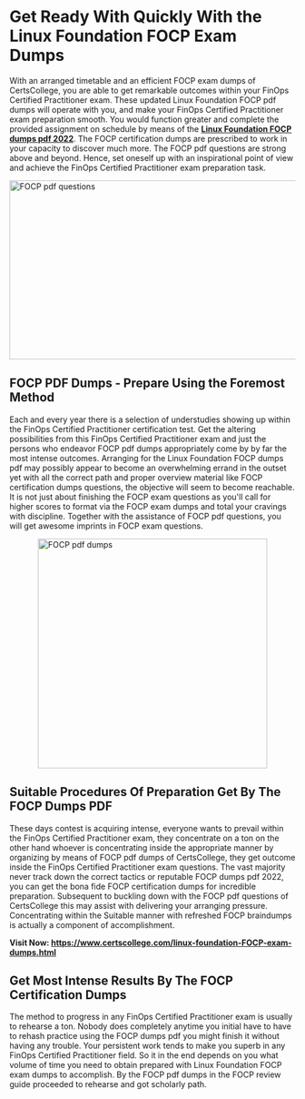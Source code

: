 <h1><strong>Get Ready With Quickly With the Linux Foundation FOCP Exam Dumps&nbsp;</strong></h1>
<p><span style="font-weight: 400;">With an arranged timetable and an efficient  FOCP exam dumps of CertsCollege, you are able to get remarkable outcomes within your FinOps Certified Practitioner exam. These updated Linux Foundation FOCP pdf dumps will operate with you, and make your FinOps Certified Practitioner exam preparation smooth. You would function greater and complete the provided assignment on schedule by means of the <strong><a href="https://www.certscollege.com/linux-foundation-FOCP-exam-dumps.html">Linux Foundation FOCP dumps pdf 2022</a></strong>. The FOCP certification dumps are prescribed to work in your capacity to discover much more. The  FOCP pdf questions are strong above and beyond. Hence, set oneself up with an inspirational point of view and achieve the FinOps Certified Practitioner exam preparation task.&nbsp;</span></p>
<p><span style="font-weight: 400;"><img style="display: block; margin-left: auto; margin-right: auto;" src="https://i.ibb.co/CPDK3ps/Yellow-and-Blue-Initiative-Blog-Banner.png" alt="FOCP pdf questions" width="559" height="315" /></span></p>
<h2><strong>FOCP PDF Dumps - Prepare Using the Foremost Method</strong></h2>
<p><span style="font-weight: 400;">Each and every year there is a selection of understudies showing up within the FinOps Certified Practitioner certification test. Get the altering possibilities from this FinOps Certified Practitioner exam and just the persons who endeavor FOCP pdf dumps appropriately come by by far the most intense outcomes. Arranging for the Linux Foundation FOCP dumps pdf may possibly appear to become an overwhelming errand in the outset yet with all the correct path and proper overview material like FOCP certification dumps questions, the objective will seem to become reachable. It is not just about finishing the FOCP exam questions as you'll call for higher scores to format via the FOCP exam dumps and total your cravings with discipline. Together with the assistance of FOCP pdf questions, you will get awesome imprints in FOCP exam questions.</span></p>
<p><span style="font-weight: 400;"><a href="https://tinyurl.com/4ddy4byd"><img style="display: block; margin-left: auto; margin-right: auto;" src="https://i.ibb.co/9tMrhdY/Teacher-Appreciation-Invitation.png" alt="FOCP pdf dumps " width="404" height="404" /></a></span></p>
<h2><strong>Suitable Procedures Of Preparation Get By The FOCP Dumps PDF</strong></h2>
<p><span style="font-weight: 400;">These days contest is acquiring intense, everyone wants to prevail within the FinOps Certified Practitioner exam, they concentrate on a ton on the other hand whoever is concentrating inside the appropriate manner by organizing by means of FOCP pdf dumps of CertsCollege, they get outcome inside the FinOps Certified Practitioner exam questions. The vast majority never track down the correct tactics or reputable FOCP dumps pdf 2022, you can get the bona fide FOCP certification dumps for incredible preparation. Subsequent to buckling down with the  FOCP pdf questions of CertsCollege this may assist with delivering your arranging pressure. Concentrating within the Suitable manner with refreshed FOCP braindumps is actually a component of accomplishment.</span></p>
<p><span style="font-weight: 400;"><strong>Visit Now: <a href="https://www.certscollege.com/linux-foundation-FOCP-exam-dumps.html">https://www.certscollege.com/linux-foundation-FOCP-exam-dumps.html</a></strong></span></p>
<h2><strong>Get Most Intense Results By The FOCP Certification Dumps</strong></h2>
<p><span style="font-weight: 400;">The method to progress in any FinOps Certified Practitioner exam is usually to rehearse a ton. Nobody does completely anytime you initial have to have to rehash practice using the FOCP dumps pdf you might finish it without having any trouble. Your persistent work tends to make you superb in any FinOps Certified Practitioner field. So it in the end depends on you what volume of time you need to obtain prepared with Linux Foundation FOCP exam dumps to accomplish. By the FOCP pdf dumps in the FOCP review guide proceeded to rehearse and got scholarly path.</span></p>
